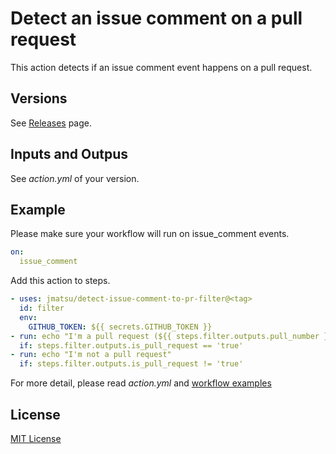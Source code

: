 
# Detect an issue comment on a pull request

This action detects if an issue comment event happens on a pull request.

## Versions

See [Releases](https://github.com/jmatsu/detect-issue-comment-to-pr-filter/releases) page.

## Inputs and Outpus

See *action.yml* of your version.

## Example

Please make sure your workflow will run on issue_comment events.

```yaml
on: 
  issue_comment
```

Add this action to steps.

```yaml
- uses: jmatsu/detect-issue-comment-to-pr-filter@<tag>
  id: filter
  env:
    GITHUB_TOKEN: ${{ secrets.GITHUB_TOKEN }}
- run: echo "I'm a pull request (${{ steps.filter.outputs.pull_number }})"
  if: steps.filter.outputs.is_pull_request == 'true'
- run: echo "I'm not a pull request"
  if: steps.filter.outputs.is_pull_request != 'true'
```

For more detail, please read *action.yml* and [workflow examples](.github/workflows)

## License

[MIT License](LICENSE)
